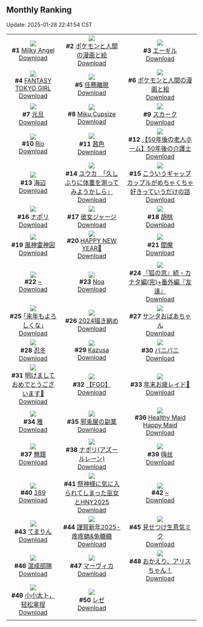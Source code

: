 ## Monthly Ranking
Update: 2025-01-28 22:41:54 CST

|      |      |      |
| :----: | :----: | :----: |
| ![](https://i.pixiv.re/c/240x480/img-master/img/2024/12/30/00/00/23/125675496_p0_master1200.jpg)<br>**#1** [Milky Angel](https://www.pixiv.net/artworks/125675496)<br>[Download](https://i.pixiv.re/img-original/img/2024/12/30/00/00/23/125675496_p0.png) | ![](https://i.pixiv.re/c/240x480/img-master/img/2025/01/01/12/45/30/125780037_p0_master1200.jpg)<br>**#2** [ポケモンと人間の漫画と絵](https://www.pixiv.net/artworks/125780037)<br>[Download](https://i.pixiv.re/img-original/img/2025/01/01/12/45/30/125780037_p0.png) | ![](https://i.pixiv.re/c/240x480/img-master/img/2024/12/31/19/58/46/125739994_p0_master1200.jpg)<br>**#3** [エーギル](https://www.pixiv.net/artworks/125739994)<br>[Download](https://i.pixiv.re/img-original/img/2024/12/31/19/58/46/125739994_p0.jpg) |
| ![](https://i.pixiv.re/c/240x480/img-master/img/2024/12/31/00/00/16/125708858_p0_master1200.jpg)<br>**#4** [FANTASY TOKYO GIRL](https://www.pixiv.net/artworks/125708858)<br>[Download](https://i.pixiv.re/img-original/img/2024/12/31/00/00/16/125708858_p0.png) | ![](https://i.pixiv.re/c/240x480/img-master/img/2024/12/30/00/00/15/125675442_p0_master1200.jpg)<br>**#5** [任務離脱](https://www.pixiv.net/artworks/125675442)<br>[Download](https://i.pixiv.re/img-original/img/2024/12/30/00/00/15/125675442_p0.png) | ![](https://i.pixiv.re/c/240x480/img-master/img/2025/01/01/12/38/20/125779825_p0_master1200.jpg)<br>**#6** [ポケモンと人間の漫画と絵](https://www.pixiv.net/artworks/125779825)<br>[Download](https://i.pixiv.re/img-original/img/2025/01/01/12/38/20/125779825_p0.png) |
| ![](https://i.pixiv.re/c/240x480/img-master/img/2024/12/31/20/20/23/125740987_p0_master1200.jpg)<br>**#7** [元旦](https://www.pixiv.net/artworks/125740987)<br>[Download](https://i.pixiv.re/img-original/img/2024/12/31/20/20/23/125740987_p0.jpg) | ![](https://i.pixiv.re/c/240x480/img-master/img/2024/12/30/13/40/36/125690275_p0_master1200.jpg)<br>**#8** [Miku Cupsize](https://www.pixiv.net/artworks/125690275)<br>[Download](https://i.pixiv.re/img-original/img/2024/12/30/13/40/36/125690275_p0.png) | ![](https://i.pixiv.re/c/240x480/img-master/img/2024/12/31/19/23/44/125738717_p0_master1200.jpg)<br>**#9** [スカーク](https://www.pixiv.net/artworks/125738717)<br>[Download](https://i.pixiv.re/img-original/img/2024/12/31/19/23/44/125738717_p0.jpg) |
| ![](https://i.pixiv.re/c/240x480/img-master/img/2024/12/31/00/32/16/125710424_p0_master1200.jpg)<br>**#10** [Rio](https://www.pixiv.net/artworks/125710424)<br>[Download](https://i.pixiv.re/img-original/img/2024/12/31/00/32/16/125710424_p0.png) | ![](https://i.pixiv.re/c/240x480/img-master/img/2024/12/31/00/13/15/125709723_p0_master1200.jpg)<br>**#11** [茜色](https://www.pixiv.net/artworks/125709723)<br>[Download](https://i.pixiv.re/img-original/img/2024/12/31/00/13/15/125709723_p0.jpg) | ![](https://i.pixiv.re/c/240x480/img-master/img/2024/12/31/18/00/34/125735270_p0_master1200.jpg)<br>**#12** [【50年後の老人ホーム】50年後の介護士](https://www.pixiv.net/artworks/125735270)<br>[Download](https://i.pixiv.re/img-original/img/2024/12/31/18/00/34/125735270_p0.jpg) |
| ![](https://i.pixiv.re/c/240x480/img-master/img/2025/01/01/13/00/41/125758899_p0_master1200.jpg)<br>**#13** [海辺](https://www.pixiv.net/artworks/125758899)<br>[Download](https://i.pixiv.re/img-original/img/2025/01/01/13/00/41/125758899_p0.jpg) | ![](https://i.pixiv.re/c/240x480/img-master/img/2024/12/29/08/00/09/125650814_p0_master1200.jpg)<br>**#14** [ユウカ　「久しぶりに体重を測ってみようかしら」](https://www.pixiv.net/artworks/125650814)<br>[Download](https://i.pixiv.re/img-original/img/2024/12/29/08/00/09/125650814_p0.jpg) | ![](https://i.pixiv.re/c/240x480/img-master/img/2024/12/31/00/21/43/125710008_p0_master1200.jpg)<br>**#15** [こういうギャップカップルがめちゃくちゃ好きっていうだけの話](https://www.pixiv.net/artworks/125710008)<br>[Download](https://i.pixiv.re/img-original/img/2024/12/31/00/21/43/125710008_p0.jpg) |
| ![](https://i.pixiv.re/c/240x480/img-master/img/2024/12/30/19/28/49/125699093_p0_master1200.jpg)<br>**#16** [ナポリ](https://www.pixiv.net/artworks/125699093)<br>[Download](https://i.pixiv.re/img-original/img/2024/12/30/19/28/49/125699093_p0.jpg) | ![](https://i.pixiv.re/c/240x480/img-master/img/2024/12/29/00/02/06/125642720_p0_master1200.jpg)<br>**#17** [彼女ジャージ](https://www.pixiv.net/artworks/125642720)<br>[Download](https://i.pixiv.re/img-original/img/2024/12/29/00/02/06/125642720_p0.jpg) | ![](https://i.pixiv.re/c/240x480/img-master/img/2025/01/01/12/48/36/125780123_p0_master1200.jpg)<br>**#18** [胡桃](https://www.pixiv.net/artworks/125780123)<br>[Download](https://i.pixiv.re/img-original/img/2025/01/01/12/48/36/125780123_p0.jpg) |
| ![](https://i.pixiv.re/c/240x480/img-master/img/2024/12/30/00/09/37/125676108_p0_master1200.jpg)<br>**#19** [風神雷神図](https://www.pixiv.net/artworks/125676108)<br>[Download](https://i.pixiv.re/img-original/img/2024/12/30/00/09/37/125676108_p0.jpg) | ![](https://i.pixiv.re/c/240x480/img-master/img/2025/01/01/00/04/10/125754777_p0_master1200.jpg)<br>**#20** [HAPPY NEW YEAR🐍](https://www.pixiv.net/artworks/125754777)<br>[Download](https://i.pixiv.re/img-original/img/2025/01/01/00/04/10/125754777_p0.png) | ![](https://i.pixiv.re/c/240x480/img-master/img/2024/12/31/00/01/39/125709121_p0_master1200.jpg)<br>**#21** [閻魔](https://www.pixiv.net/artworks/125709121)<br>[Download](https://i.pixiv.re/img-original/img/2024/12/31/00/01/39/125709121_p0.jpg) |
| ![](https://i.pixiv.re/c/240x480/img-master/img/2025/01/01/00/00/19/125752981_p0_master1200.jpg)<br>**#22** [~](https://www.pixiv.net/artworks/125752981)<br>[Download](https://i.pixiv.re/img-original/img/2025/01/01/00/00/19/125752981_p0.jpg) | ![](https://i.pixiv.re/c/240x480/img-master/img/2024/12/30/00/00/22/125675485_p0_master1200.jpg)<br>**#23** [Noa](https://www.pixiv.net/artworks/125675485)<br>[Download](https://i.pixiv.re/img-original/img/2024/12/30/00/00/22/125675485_p0.png) | ![](https://i.pixiv.re/c/240x480/img-master/img/2024/12/31/18/24/09/125736243_p0_master1200.jpg)<br>**#24** [『狐の窓』続・カナタ編(完)+番外編『友達』](https://www.pixiv.net/artworks/125736243)<br>[Download](https://i.pixiv.re/img-original/img/2024/12/31/18/24/09/125736243_p0.png) |
| ![](https://i.pixiv.re/c/240x480/img-master/img/2024/12/30/23/45/04/125708222_p0_master1200.jpg)<br>**#25** [｢来年もよろしくな｣](https://www.pixiv.net/artworks/125708222)<br>[Download](https://i.pixiv.re/img-original/img/2024/12/30/23/45/04/125708222_p0.jpg) | ![](https://i.pixiv.re/c/240x480/img-master/img/2024/12/31/22/27/09/125747061_p0_master1200.jpg)<br>**#26** [2024描き納め](https://www.pixiv.net/artworks/125747061)<br>[Download](https://i.pixiv.re/img-original/img/2024/12/31/22/27/09/125747061_p0.jpg) | ![](https://i.pixiv.re/c/240x480/img-master/img/2024/12/29/03/02/10/125647321_p0_master1200.jpg)<br>**#27** [サンタおばあちゃん](https://www.pixiv.net/artworks/125647321)<br>[Download](https://i.pixiv.re/img-original/img/2024/12/29/03/02/10/125647321_p0.png) |
| ![](https://i.pixiv.re/c/240x480/img-master/img/2025/01/01/18/00/15/125789800_p0_master1200.jpg)<br>**#28** [忍冬](https://www.pixiv.net/artworks/125789800)<br>[Download](https://i.pixiv.re/img-original/img/2025/01/01/18/00/15/125789800_p0.jpg) | ![](https://i.pixiv.re/c/240x480/img-master/img/2025/01/01/00/11/17/125756450_p0_master1200.jpg)<br>**#29** [Kazusa](https://www.pixiv.net/artworks/125756450)<br>[Download](https://i.pixiv.re/img-original/img/2025/01/01/00/11/17/125756450_p0.jpg) | ![](https://i.pixiv.re/c/240x480/img-master/img/2025/01/01/00/54/29/125760778_p0_master1200.jpg)<br>**#30** [バニバニ](https://www.pixiv.net/artworks/125760778)<br>[Download](https://i.pixiv.re/img-original/img/2025/01/01/00/54/29/125760778_p0.jpg) |
| ![](https://i.pixiv.re/c/240x480/img-master/img/2025/01/01/11/32/34/125777499_p0_master1200.jpg)<br>**#31** [明けましておめでとうございます🎍](https://www.pixiv.net/artworks/125777499)<br>[Download](https://i.pixiv.re/img-original/img/2025/01/01/11/32/34/125777499_p0.jpg) | ![](https://i.pixiv.re/c/240x480/img-master/img/2024/12/30/14/18/38/125691071_p0_master1200.jpg)<br>**#32** [【FGO】](https://www.pixiv.net/artworks/125691071)<br>[Download](https://i.pixiv.re/img-original/img/2024/12/30/14/18/38/125691071_p0.jpg) | ![](https://i.pixiv.re/c/240x480/img-master/img/2024/12/31/23/42/32/125751231_p0_master1200.jpg)<br>**#33** [年末お疲レイド🔔](https://www.pixiv.net/artworks/125751231)<br>[Download](https://i.pixiv.re/img-original/img/2024/12/31/23/42/32/125751231_p0.jpg) |
| ![](https://i.pixiv.re/c/240x480/img-master/img/2024/12/30/16/58/35/125694575_p0_master1200.jpg)<br>**#34** [雅](https://www.pixiv.net/artworks/125694575)<br>[Download](https://i.pixiv.re/img-original/img/2024/12/30/16/58/35/125694575_p0.jpg) | ![](https://i.pixiv.re/c/240x480/img-master/img/2025/01/01/19/00/34/125792027_p0_master1200.jpg)<br>**#35** [邪兎屋の副業](https://www.pixiv.net/artworks/125792027)<br>[Download](https://i.pixiv.re/img-original/img/2025/01/01/19/00/34/125792027_p0.png) | ![](https://i.pixiv.re/c/240x480/img-master/img/2024/12/29/18/24/34/125663930_p0_master1200.jpg)<br>**#36** [Healthy Maid Happy Maid](https://www.pixiv.net/artworks/125663930)<br>[Download](https://i.pixiv.re/img-original/img/2024/12/29/18/24/34/125663930_p0.jpg) |
| ![](https://i.pixiv.re/c/240x480/img-master/img/2024/12/29/00/27/58/125643720_p0_master1200.jpg)<br>**#37** [無題](https://www.pixiv.net/artworks/125643720)<br>[Download](https://i.pixiv.re/img-original/img/2024/12/29/00/27/58/125643720_p0.png) | ![](https://i.pixiv.re/c/240x480/img-master/img/2024/12/30/00/00/10/125675405_p0_master1200.jpg)<br>**#38** [ナポリ(アズールレーン)](https://www.pixiv.net/artworks/125675405)<br>[Download](https://i.pixiv.re/img-original/img/2024/12/30/00/00/10/125675405_p0.jpg) | ![](https://i.pixiv.re/c/240x480/img-master/img/2025/01/01/12/10/11/125778843_p0_master1200.jpg)<br>**#39** [嗨丝](https://www.pixiv.net/artworks/125778843)<br>[Download](https://i.pixiv.re/img-original/img/2025/01/01/12/10/11/125778843_p0.jpg) |
| ![](https://i.pixiv.re/c/240x480/img-master/img/2024/12/30/20/37/52/125701434_p0_master1200.jpg)<br>**#40** [189](https://www.pixiv.net/artworks/125701434)<br>[Download](https://i.pixiv.re/img-original/img/2024/12/30/20/37/52/125701434_p0.jpg) | ![](https://i.pixiv.re/c/240x480/img-master/img/2025/01/01/18/00/21/125789826_p0_master1200.jpg)<br>**#41** [祭神様に気に入られてしまった巫女とHNY2025](https://www.pixiv.net/artworks/125789826)<br>[Download](https://i.pixiv.re/img-original/img/2025/01/01/18/00/21/125789826_p0.jpg) | ![](https://i.pixiv.re/c/240x480/img-master/img/2025/01/02/00/00/08/125804239_p0_master1200.jpg)<br>**#42** [~](https://www.pixiv.net/artworks/125804239)<br>[Download](https://i.pixiv.re/img-original/img/2025/01/02/00/00/08/125804239_p0.jpg) |
| ![](https://i.pixiv.re/c/240x480/img-master/img/2024/12/30/07/48/12/125683865_p0_master1200.jpg)<br>**#43** [てまりん](https://www.pixiv.net/artworks/125683865)<br>[Download](https://i.pixiv.re/img-original/img/2024/12/30/07/48/12/125683865_p0.jpg) | ![](https://i.pixiv.re/c/240x480/img-master/img/2024/12/31/21/28/14/125744050_p0_master1200.jpg)<br>**#44** [謹賀新年2025-疼疼蚺&兔糖糖](https://www.pixiv.net/artworks/125744050)<br>[Download](https://i.pixiv.re/img-original/img/2024/12/31/21/28/14/125744050_p0.jpg) | ![](https://i.pixiv.re/c/240x480/img-master/img/2025/01/02/20/35/58/125830803_p0_master1200.jpg)<br>**#45** [見せつけ生意気ミク](https://www.pixiv.net/artworks/125830803)<br>[Download](https://i.pixiv.re/img-original/img/2025/01/02/20/35/58/125830803_p0.jpg) |
| ![](https://i.pixiv.re/c/240x480/img-master/img/2024/12/31/00/00/29/125708935_p0_master1200.jpg)<br>**#46** [混成部隊](https://www.pixiv.net/artworks/125708935)<br>[Download](https://i.pixiv.re/img-original/img/2024/12/31/00/00/29/125708935_p0.jpg) | ![](https://i.pixiv.re/c/240x480/img-master/img/2025/01/01/14/47/14/125783605_p0_master1200.jpg)<br>**#47** [マーヴィカ](https://www.pixiv.net/artworks/125783605)<br>[Download](https://i.pixiv.re/img-original/img/2025/01/01/14/47/14/125783605_p0.jpg) | ![](https://i.pixiv.re/c/240x480/img-master/img/2024/12/30/20/52/05/125701874_p0_master1200.jpg)<br>**#48** [おかえり、アリスちゃん！](https://www.pixiv.net/artworks/125701874)<br>[Download](https://i.pixiv.re/img-original/img/2024/12/30/20/52/05/125701874_p0.png) |
| ![](https://i.pixiv.re/c/240x480/img-master/img/2024/12/30/22/43/34/125685478_p0_master1200.jpg)<br>**#49** [小小太卜，轻松拿捏](https://www.pixiv.net/artworks/125685478)<br>[Download](https://i.pixiv.re/img-original/img/2024/12/30/22/43/34/125685478_p0.png) | ![](https://i.pixiv.re/c/240x480/img-master/img/2024/12/30/19/13/13/125698636_p0_master1200.jpg)<br>**#50** [レゼ](https://www.pixiv.net/artworks/125698636)<br>[Download](https://i.pixiv.re/img-original/img/2024/12/30/19/13/13/125698636_p0.jpg) |
|      |
